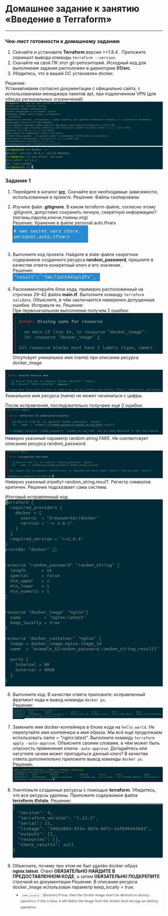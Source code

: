 # Домашнее задание к занятию «Введение в Terraform»
------
### Чек-лист готовности к домашнему заданию

1. Скачайте и установите **Terraform** версии >=1.8.4 . Приложите скриншот вывода команды ```terraform --version```.
2. Скачайте на свой ПК этот git-репозиторий. Исходный код для выполнения задания расположен в директории **01/src**.
3. Убедитесь, что в вашей ОС установлен docker.

Решение:  
Устанавливаем согласно документации с официально сайта, с использованием менеджера пакетов apt, при подлюченном VPN (для обхода региональных ограничений) 
![Screen_1](https://github.com/ArtWander/Terra/blob/333bcfe832ecaad892b0752b0253571866c3fd76/img/1-1.jpg)
![Screen_2](https://github.com/ArtWander/Terra/blob/333bcfe832ecaad892b0752b0253571866c3fd76/img/1.jpg)

### Задание 1

1. Перейдите в каталог [**src**](https://github.com/netology-code/ter-homeworks/tree/main/01/src). Скачайте все необходимые зависимости, использованные в проекте.
Решение: Файлы скопированы

3. Изучите файл **.gitignore**. В каком terraform-файле, согласно этому .gitignore, допустимо сохранить личную, секретную информацию?(логины,пароли,ключи,токены итд)  
Решение: Хранение в файле personal.auto.tfvars  
![Screen_3](https://github.com/ArtWander/Terra/blob/333bcfe832ecaad892b0752b0253571866c3fd76/img/2.jpg)

4. Выполните код проекта. Найдите  в state-файле секретное содержимое созданного ресурса **random_password**, пришлите в качестве ответа конкретный ключ и его значение.  
Решение:  
![Screen_4](https://github.com/ArtWander/Terra/blob/333bcfe832ecaad892b0752b0253571866c3fd76/img/3.jpg)

5. Раскомментируйте блок кода, примерно расположенный на строчках 29–42 файла **main.tf**.
Выполните команду ```terraform validate```. Объясните, в чём заключаются намеренно допущенные ошибки. Исправьте их.
Решение:  
При первоначальном выполнении получем 2 ошибки:  
![Screen_5](https://github.com/ArtWander/Terra/blob/333bcfe832ecaad892b0752b0253571866c3fd76/img/4-1.jpg)  
Отсутсвует уникальное имя (name) при описании ресурса docker_image  

![Screen_6](https://github.com/ArtWander/Terra/blob/333bcfe832ecaad892b0752b0253571866c3fd76/img/4-2.jpg)  
Уникальное имя ресурса (name) не может начинаться с цифры.

После исправления, последовательно получаме еще 2 ошибки:  
![Screen_7](https://github.com/ArtWander/Terra/blob/333bcfe832ecaad892b0752b0253571866c3fd76/img/4-3.jpg)  
Неверно указнный параметр random.string.FAKE. Не соответсвует описанию ресурса random_password.  

![Screen_8](https://github.com/ArtWander/Terra/blob/333bcfe832ecaad892b0752b0253571866c3fd76/img/4-4.jpg)  
Неверно указнный атрибут random_string.resulT. Регистр символов критичен. Решение подсказвает сама система.  

Итоговый исправленный код:  
![Screen_9](https://github.com/ArtWander/Terra/blob/4dc594a046050bd3b7e18d1e28e5e0317a75b284/img/4-5.jpg)  

6. Выполните код. В качестве ответа приложите: исправленный фрагмент кода и вывод команды ```docker ps```.  
Решение:
![Screen_10](https://github.com/ArtWander/Terra/blob/4dc594a046050bd3b7e18d1e28e5e0317a75b284/img/4-6.jpg)  

7. Замените имя docker-контейнера в блоке кода на ```hello_world```. Не перепутайте имя контейнера и имя образа. Мы всё ещё продолжаем использовать name = "nginx:latest". Выполните команду ```terraform apply -auto-approve```.
Объясните своими словами, в чём может быть опасность применения ключа  ```-auto-approve```. Догадайтесь или нагуглите зачем может пригодиться данный ключ? В качестве ответа дополнительно приложите вывод команды ```docker ps```.
Решение:  
![Screen_11](https://github.com/ArtWander/Terra/blob/4dc594a046050bd3b7e18d1e28e5e0317a75b284/img/4-7.jpg)  

9. Уничтожьте созданные ресурсы с помощью **terraform**. Убедитесь, что все ресурсы удалены. Приложите содержимое файла **terraform.tfstate**.
Решение:  
![Screen_12](https://github.com/ArtWander/Terra/blob/f0677a6f02a4aa6b20861c0ea79ba75fe1bf2a0e/img/4-8.jpg)

10. Объясните, почему при этом не был удалён docker-образ **nginx:latest**. Ответ **ОБЯЗАТЕЛЬНО НАЙДИТЕ В ПРЕДОСТАВЛЕННОМ КОДЕ**, а затем **ОБЯЗАТЕЛЬНО ПОДКРЕПИТЕ** строчкой из документации
Решение:
В описании ресурса docker_image использован параметр keep_locally = true.  
![Screen_13](https://github.com/ArtWander/Terra/blob/68bdba1475cf34e089e6a01558763441be8fd7c7/img/4-9.jpg)
    
